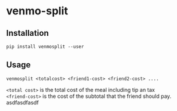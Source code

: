 # venmo-split

## Installation

`pip install venmosplit --user`

## Usage
`venmosplit <totalcost> <friend1-cost> <friend2-cost> ....`

`<total cost>` is the total cost of the meal including tip an tax<br>
`<friend-cost>` is the cost of the subtotal that the friend should pay. 
asdfasdfasdf

